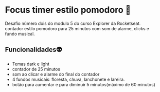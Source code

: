 # Focus timer estilo pomodoro 🚀

Desafio número dois do modulo 5 do curso Explorer da Rocketseat. contador estilo pomodoro para 25 minutos com som de alarme, clicks e fundo musical.

## Funcionalidades👽

- Temas dark e light
- contador de 25 minutos
- som ao clicar e alarme do final do contador
- 4 fundos musicais: floresta, chuva, lanchonete e lareira.
- botão para aumentar e para diminuir 5 minutos(máximo de 60 minutos)

